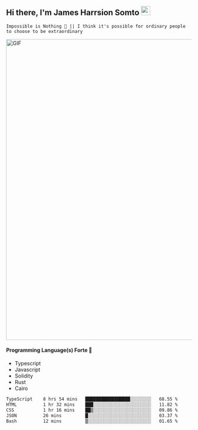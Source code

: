 ## Hi there, I'm James Harrsion Somto <img src="https://media.giphy.com/media/hvRJCLFzcasrR4ia7z/giphy.gif" width="25px">

`Impossible is Nothing 🚀 || I think it's possible for ordinary people to choose to be extraordinary`

 
<img align="center" alt="GIF" src="https://github.com/Gapur/Gapur/blob/master/coding.gif?raw=true" width="818px" height="818px" />


#### Programming Language(s) Forte 🚀
- Typescript
- Javascript
- Solidity
- Rust
- Cairo



<!--START_SECTION:waka-->

```txt
TypeScript    8 hrs 54 mins   █████████████████░░░░░░░░   68.55 %
HTML          1 hr 32 mins    ███░░░░░░░░░░░░░░░░░░░░░░   11.82 %
CSS           1 hr 16 mins    ██▒░░░░░░░░░░░░░░░░░░░░░░   09.86 %
JSON          26 mins         █░░░░░░░░░░░░░░░░░░░░░░░░   03.37 %
Bash          12 mins         ▒░░░░░░░░░░░░░░░░░░░░░░░░   01.65 %
```

<!--END_SECTION:waka-->
<br />
<br />
<br />







